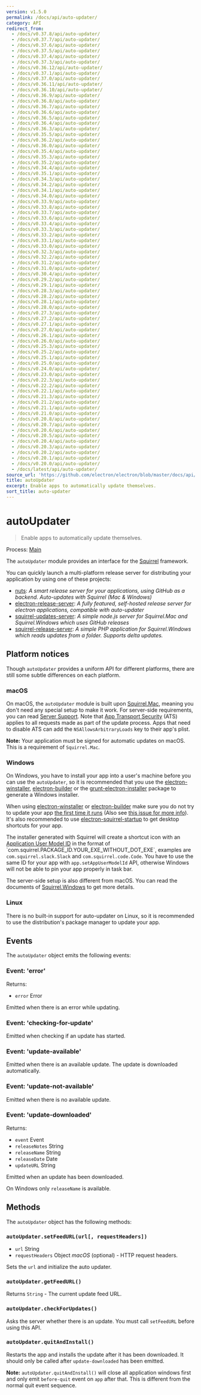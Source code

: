 ```yaml
---
version: v1.5.0
permalink: /docs/api/auto-updater/
category: API
redirect_from:
  - /docs/v0.37.8/api/auto-updater/
  - /docs/v0.37.7/api/auto-updater/
  - /docs/v0.37.6/api/auto-updater/
  - /docs/v0.37.5/api/auto-updater/
  - /docs/v0.37.4/api/auto-updater/
  - /docs/v0.37.3/api/auto-updater/
  - /docs/v0.36.12/api/auto-updater/
  - /docs/v0.37.1/api/auto-updater/
  - /docs/v0.37.0/api/auto-updater/
  - /docs/v0.36.11/api/auto-updater/
  - /docs/v0.36.10/api/auto-updater/
  - /docs/v0.36.9/api/auto-updater/
  - /docs/v0.36.8/api/auto-updater/
  - /docs/v0.36.7/api/auto-updater/
  - /docs/v0.36.6/api/auto-updater/
  - /docs/v0.36.5/api/auto-updater/
  - /docs/v0.36.4/api/auto-updater/
  - /docs/v0.36.3/api/auto-updater/
  - /docs/v0.35.5/api/auto-updater/
  - /docs/v0.36.2/api/auto-updater/
  - /docs/v0.36.0/api/auto-updater/
  - /docs/v0.35.4/api/auto-updater/
  - /docs/v0.35.3/api/auto-updater/
  - /docs/v0.35.2/api/auto-updater/
  - /docs/v0.34.4/api/auto-updater/
  - /docs/v0.35.1/api/auto-updater/
  - /docs/v0.34.3/api/auto-updater/
  - /docs/v0.34.2/api/auto-updater/
  - /docs/v0.34.1/api/auto-updater/
  - /docs/v0.34.0/api/auto-updater/
  - /docs/v0.33.9/api/auto-updater/
  - /docs/v0.33.8/api/auto-updater/
  - /docs/v0.33.7/api/auto-updater/
  - /docs/v0.33.6/api/auto-updater/
  - /docs/v0.33.4/api/auto-updater/
  - /docs/v0.33.3/api/auto-updater/
  - /docs/v0.33.2/api/auto-updater/
  - /docs/v0.33.1/api/auto-updater/
  - /docs/v0.33.0/api/auto-updater/
  - /docs/v0.32.3/api/auto-updater/
  - /docs/v0.32.2/api/auto-updater/
  - /docs/v0.31.2/api/auto-updater/
  - /docs/v0.31.0/api/auto-updater/
  - /docs/v0.30.4/api/auto-updater/
  - /docs/v0.29.2/api/auto-updater/
  - /docs/v0.29.1/api/auto-updater/
  - /docs/v0.28.3/api/auto-updater/
  - /docs/v0.28.2/api/auto-updater/
  - /docs/v0.28.1/api/auto-updater/
  - /docs/v0.28.0/api/auto-updater/
  - /docs/v0.27.3/api/auto-updater/
  - /docs/v0.27.2/api/auto-updater/
  - /docs/v0.27.1/api/auto-updater/
  - /docs/v0.27.0/api/auto-updater/
  - /docs/v0.26.1/api/auto-updater/
  - /docs/v0.26.0/api/auto-updater/
  - /docs/v0.25.3/api/auto-updater/
  - /docs/v0.25.2/api/auto-updater/
  - /docs/v0.25.1/api/auto-updater/
  - /docs/v0.25.0/api/auto-updater/
  - /docs/v0.24.0/api/auto-updater/
  - /docs/v0.23.0/api/auto-updater/
  - /docs/v0.22.3/api/auto-updater/
  - /docs/v0.22.2/api/auto-updater/
  - /docs/v0.22.1/api/auto-updater/
  - /docs/v0.21.3/api/auto-updater/
  - /docs/v0.21.2/api/auto-updater/
  - /docs/v0.21.1/api/auto-updater/
  - /docs/v0.21.0/api/auto-updater/
  - /docs/v0.20.8/api/auto-updater/
  - /docs/v0.20.7/api/auto-updater/
  - /docs/v0.20.6/api/auto-updater/
  - /docs/v0.20.5/api/auto-updater/
  - /docs/v0.20.4/api/auto-updater/
  - /docs/v0.20.3/api/auto-updater/
  - /docs/v0.20.2/api/auto-updater/
  - /docs/v0.20.1/api/auto-updater/
  - /docs/v0.20.0/api/auto-updater/
  - /docs/latest/api/auto-updater/
source_url: 'https://github.com/electron/electron/blob/master/docs/api/auto-updater.md'
title: autoUpdater
excerpt: Enable apps to automatically update themselves.
sort_title: auto-updater
---
```

# autoUpdater

> Enable apps to automatically update themselves.

Process: [Main]({{site.baseurl}}/docs/glossary#main-process)

The `autoUpdater` module provides an interface for the [Squirrel](https://github.com/Squirrel) framework.

You can quickly launch a multi-platform release server for distributing your application by using one of these projects:

*   [nuts](https://github.com/GitbookIO/nuts): _A smart release server for your applications, using GitHub as a backend. Auto-updates with Squirrel (Mac & Windows)_
*   [electron-release-server](https://github.com/ArekSredzki/electron-release-server): _A fully featured, self-hosted release server for electron applications, compatible with auto-updater_
*   [squirrel-updates-server](https://github.com/Aluxian/squirrel-updates-server): _A simple node.js server for Squirrel.Mac and Squirrel.Windows which uses GitHub releases_
*   [squirrel-release-server](https://github.com/Arcath/squirrel-release-server): _A simple PHP application for Squirrel.Windows which reads updates from a folder. Supports delta updates._

## Platform notices

Though `autoUpdater` provides a uniform API for different platforms, there are still some subtle differences on each platform.

### macOS

On macOS, the `autoUpdater` module is built upon [Squirrel.Mac](https://github.com/Squirrel/Squirrel.Mac), meaning you don't need any special setup to make it work. For server-side requirements, you can read [Server Support](https://github.com/Squirrel/Squirrel.Mac#server-support). Note that [App Transport Security](https://developer.apple.com/library/content/documentation/General/Reference/InfoPlistKeyReference/Articles/CocoaKeys.html#//apple_ref/doc/uid/TP40009251-SW35) (ATS) applies to all requests made as part of the update process. Apps that need to disable ATS can add the `NSAllowsArbitraryLoads` key to their app's plist.

**Note:** Your application must be signed for automatic updates on macOS. This is a requirement of `Squirrel.Mac`.

### Windows

On Windows, you have to install your app into a user's machine before you can use the `autoUpdater`, so it is recommended that you use the [electron-winstaller](https://github.com/electron/windows-installer), [electron-builder](https://github.com/electron-userland/electron-builder) or the [grunt-electron-installer](https://github.com/electron/grunt-electron-installer) package to generate a Windows installer.

When using [electron-winstaller](https://github.com/electron/windows-installer) or [electron-builder](https://github.com/electron-userland/electron-builder) make sure you do not try to update your app [the first time it runs](https://github.com/electron/windows-installer#handling-squirrel-events) (Also see [this issue for more info](https://github.com/electron/electron/issues/7155)). It's also recommended to use [electron-squirrel-startup](https://github.com/mongodb-js/electron-squirrel-startup) to get desktop shortcuts for your app.

The installer generated with Squirrel will create a shortcut icon with an [Application User Model ID](https://msdn.microsoft.com/en-us/library/windows/desktop/dd378459(v=vs.85).aspx) in the format of `com.squirrel.PACKAGE_ID.YOUR_EXE_WITHOUT_DOT_EXE`, examples are `com.squirrel.slack.Slack` and `com.squirrel.code.Code`. You have to use the same ID for your app with `app.setAppUserModelId` API, otherwise Windows will not be able to pin your app properly in task bar.

The server-side setup is also different from macOS. You can read the documents of [Squirrel.Windows](https://github.com/Squirrel/Squirrel.Windows) to get more details.

### Linux

There is no built-in support for auto-updater on Linux, so it is recommended to use the distribution's package manager to update your app.

## Events

The `autoUpdater` object emits the following events:

### Event: 'error'

Returns:

*   `error` Error

Emitted when there is an error while updating.

### Event: 'checking-for-update'

Emitted when checking if an update has started.

### Event: 'update-available'

Emitted when there is an available update. The update is downloaded automatically.

### Event: 'update-not-available'

Emitted when there is no available update.

### Event: 'update-downloaded'

Returns:

*   `event` Event
*   `releaseNotes` String
*   `releaseName` String
*   `releaseDate` Date
*   `updateURL` String

Emitted when an update has been downloaded.

On Windows only `releaseName` is available.

## Methods

The `autoUpdater` object has the following methods:

### `autoUpdater.setFeedURL(url[, requestHeaders])`

*   `url` String
*   `requestHeaders` Object _macOS_ (optional) - HTTP request headers.

Sets the `url` and initialize the auto updater.

### `autoUpdater.getFeedURL()`

Returns `String` - The current update feed URL.

### `autoUpdater.checkForUpdates()`

Asks the server whether there is an update. You must call `setFeedURL` before using this API.

### `autoUpdater.quitAndInstall()`

Restarts the app and installs the update after it has been downloaded. It should only be called after `update-downloaded` has been emitted.

**Note:** `autoUpdater.quitAndInstall()` will close all application windows first and only emit `before-quit` event on `app` after that. This is different from the normal quit event sequence.
